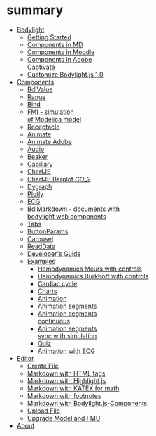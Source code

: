# summary

* [Bodylight](summary.md#index.md)
  * [Getting Started](summary.md#usage/gettingstarted.md)
  * [Components in MD](summary.md#usage/components2inmd.md)
  * [Components in Moodle](summary.md#usage/components3inmoodle.md)
  * [Components in Adobe\
    Captivate](summary.md#usage/components4inadobecaptivate.md)
  * [Customize Bodylight.js 1.0](summary.md#usage/customizebodylight1.md)
* [Components](summary.md#usersguide/index.md)
  * [BdlValue](summary.md#usersguide/value.md)
  * [Range](summary.md#usersguide/range.md)
  * [Bind](summary.md#usersguide/bind.md)
  * [FMI - simulation\
    of Modelica model](summary.md#usersguide/fmi.md)
  * [Receptacle](summary.md#usersguide/receptacle.md)
  * [Animate](summary.md#usersguide/animate.md)
  * [Animate Adobe](summary.md#usersguide/adobe.md)
  * [Audio](summary.md#usersguide/audio.md)
  * [Beaker](summary.md#usersguide/beaker.md)
  * [Capillary](summary.md#usersguide/capillary.md)
  * [ChartJS](summary.md#usersguide/chartjs.md)
  * [ChartJS Barplot $CO\_2$](summary.md#usersguide/chartjsbarplot.md)
  * [Dygraph](summary.md#usersguide/dygraph.md)
  * [Plotly](summary.md#usersguide/plotly.md)
  * [ECG](summary.md#usersguide/ecg.md)
  * [BdlMarkdown - documents with\
    bodylight web components](summary.md#usersguide/markdown.md)
  * [Tabs](summary.md#usersguide/tabs.md)
  * [ButtonParams](summary.md#usersguide/button.md)
  * [Carousel](summary.md#usersguide/carousel.md)
  * [ReadData](summary.md#usersguide/readdata.md)
  * [Developer's Guide](summary.md#developersguide/developersguide.md)
  * [Examples](summary.md#examples.md)
    * [Hemodynamics Meurs with controls](summary.md#example/hemodynamicsmeurs.md)
    * [Hemodynamics Burkhoff with controls](summary.md#example/hemodynamicsburkhoff.md)
    * [Cardiac cycle](summary.md#example/hemo1.md)
    * [Charts](summary.md#example/charts.md)
    * [Animation](summary.md#example/animation.md)
    * [Animation segments](summary.md#example/animationsegments.md)
    * [Animation segments\
      continuous](summary.md#example/animationsegmentscont.md)
    * [Animation segments\
      sync with simulation](summary.md#example/animationsimulation.md)
    * [Quiz](summary.md#example/quiz.md)
    * [Animation with ECG](summary.md#example/animationecg.md)
* [Editor](summary.md#editor/index.md)
  * [Create File](summary.md#editor/createmdfile.md)
  * [Markdown with HTML tags](summary.md#editor/mdfiletags.md)
  * [Markdown with Highlight.js](summary.md#editor/mdfilehighlight.md)
  * [Markdown with KATEX for math](summary.md#editor/mdfilekatex.md)
  * [Markdown with footnotes](summary.md#editor/mdfilefootnote.md)
  * [Markdown with Bodylight.js-Components](summary.md#editor/mdfilefmi.md)
  * [Upload File](summary.md#editor/uploadfile.md)
  * [Upgrade Model and FMU](editor/upgrade-model-and-fmu.md "mention")
* [About](summary.md#about.md)
